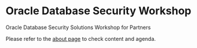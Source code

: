 # Oracle Database Security Workshop

Oracle Database Security Solutions Workshop for Partners

Please refer to the
[about page](./about-the-workshop/content.md "about page") to check content and agenda.
